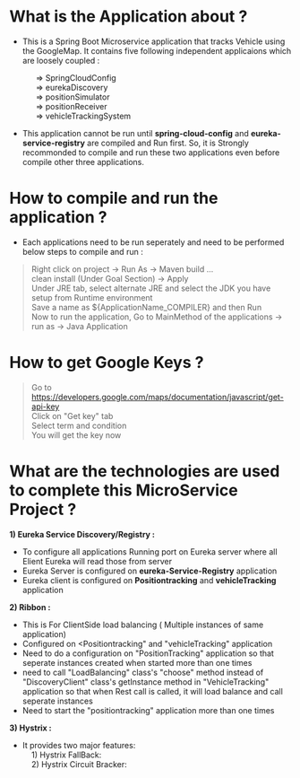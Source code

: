 # What is the Application about ? </br>
- This is a Spring Boot Microservice application that tracks Vehicle using the GoogleMap. It contains five following independent applicaions which are loosely coupled : </br>

&nbsp;&nbsp;&nbsp;&nbsp;&nbsp;&nbsp;&nbsp;&nbsp;&nbsp;&nbsp;&nbsp; => SpringCloudConfig</br>
&nbsp;&nbsp;&nbsp;&nbsp;&nbsp;&nbsp;&nbsp;&nbsp;&nbsp;&nbsp;&nbsp; => eurekaDiscovery </br>
&nbsp;&nbsp;&nbsp;&nbsp;&nbsp;&nbsp;&nbsp;&nbsp;&nbsp;&nbsp;&nbsp; => positionSimulator </br>
&nbsp;&nbsp;&nbsp;&nbsp;&nbsp;&nbsp;&nbsp;&nbsp;&nbsp;&nbsp;&nbsp; => positionReceiver </br>
&nbsp;&nbsp;&nbsp;&nbsp;&nbsp;&nbsp;&nbsp;&nbsp;&nbsp;&nbsp;&nbsp; => vehicleTrackingSystem </br>

- This application cannot be run until <strong>spring-cloud-config</strong> and <strong>eureka-service-registry</strong> are compiled and Run first. So, it is Strongly recommonded to compile and run these two applications even before compile other three applications. </br>

# How to compile and run the application ?
- Each applications need to be run seperately and need to be performed below steps to compile and run : </br>
> Right click on project -> Run As -> Maven build ... </br>
> clean install (Under Goal Section) -> Apply </br>
> Under JRE tab, select alternate JRE and select the JDK you have setup from Runtime environment </br>
> Save a name as ${ApplicationName_COMPILER} and then Run </br>
> Now to run the application, Go to MainMethod of the applications -> run as -> Java Application </br>

# How to get Google Keys ? </br>
> Go to https://developers.google.com/maps/documentation/javascript/get-api-key </br>
> Click on "Get key" tab </br>
> Select term and condition </br>
> You will get the key now </br>

# What are the technologies are used to complete this MicroService Project ? </br>
<strong>1) Eureka Service Discovery/Registry :</strong> </br>
- To configure all applications Running port on Eureka server where all Elient Eureka will read those from server </br>
- Eureka Server is configured on <b>eureka-Service-Registry</b> application</br>
- Eureka client is configured on <b>Positiontracking</b> and <b>vehicleTracking</b> application</br>

<strong>2) Ribbon :</strong> </br>
- This is For ClientSide load balancing ( Multiple instances of same application) </br>
- Configured on <Positiontracking" and "vehicleTracking" application</br>
- Need to do a configuration on "PositionTracking" application so that seperate instances created when started more than one times</br>
- need to call "LoadBalancing" class's  "choose"  method instead of "DiscoveryClient" class's getInstance method in "VehicleTracking"
application so that when Rest call is called, it will load balance and call seperate instances </br>
- Need to start the "positiontracking" application more than one times </br>

<strong>3) Hystrix :</strong> </br>
- It provides two major features: </br>
&nbsp;&nbsp;&nbsp;&nbsp;1) Hystrix FallBack: </br>
&nbsp;&nbsp;&nbsp;&nbsp;2) Hystrix Circuit Bracker: </br>


                                
